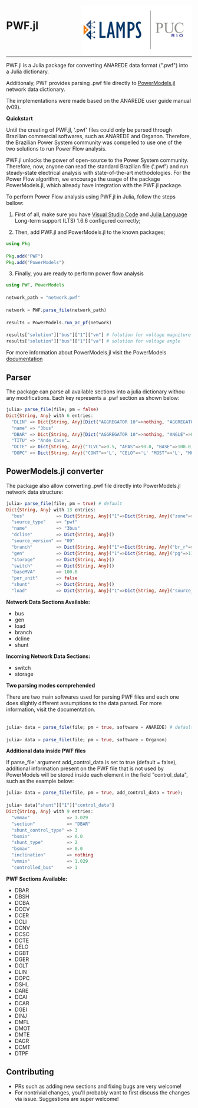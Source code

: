 <img src="docs/src/assets/lampspucpptreduced.png" align="right" width=300>
<h1>PWF.jl</h1>

<br>
<br>

---

PWF.jl is a Julia package for converting ANAREDE data format (".pwf") into a Julia dictionary.

Additionaly, PWF provides parsing .pwf file directly to [PowerModels.jl](https://github.com/lanl-ansi/PowerModels.jl) network data dictionary.

The implementations were made based on the ANAREDE user guide manual (v09).

**Quickstart**

Until the creating of PWF.jl, '.pwf' files could only be parsed through Brazilian commercial softwares, such as ANAREDE and Organon. Therefore, the Brazilian Power System community was compelled to use one of the two solutions to run Power Flow analysis.

PWF.jl unlocks the power of open-source to the Power System community. Therefore, now, anyone can read the standard Brazilian file ('.pwf') and run steady-state electrical analysis with state-of-the-art methodologies. For the Power Flow algorithm, we encourage the usage of the package PowerModels.jl, which already have integration with the PWF.jl package.

To perform Power Flow analysis using PWF.jl in Julia, follow the steps bellow:

1. First of all, make sure you have [Visual Studio Code](https://code.visualstudio.com/) and [Julia Language](https://julialang.org/downloads/) Long-term support (LTS) 1.6.6 configured correctly;

2. Then, add PWF.jl and PowerModels.jl to the known packages;

```julia
using Pkg

Pkg.add("PWF")
Pkg.add("PowerModels")
```

3. Finally, you are ready to perform power flow analysis

```julia
using PWF, PowerModels

network_path = "network.pwf"

network = PWF.parse_file(network_path)

results = PowerModels.run_ac_pf(network)

results["solution"]["bus"]["1"]["vm"] # folution for voltage magniture of bus 1
results["solution"]["bus"]["1"]["va"] # solution for voltage angle     of bus 1
```

For more information about PowerModels.jl visit the PowerModels [documentation](https://lanl-ansi.github.io/PowerModels.jl/stable/)

## Parser

The package can parse all available sections into a julia dictionary withou any modifications. Each key represents a .pwf section as shown below:

```julia
julia> parse_file(file; pm = false)
Dict{String, Any} with 6 entries:
  "DLIN" => Dict{String, Any}[Dict("AGGREGATOR 10"=>nothing, "AGGREGATOR 5"=>nothing, "AGGR"…
  "name" => "3bus"
  "DBAR" => Dict{String, Any}[Dict("AGGREGATOR 10"=>nothing, "ANGLE"=>0.0, "MINIMUM REACTIV"…
  "TITU" => "Ande Case"…
  "DCTE" => Dict{String, Any}("TLVC"=>0.5, "APAS"=>90.0, "BASE"=>100.0, "STIR"=>1.0, "CPAR"…
  "DOPC" => Dict{String, Any}("CONT"=>'L', "CELO"=>'L' "MOST"=>'L', "MOSF"=>'L', "RCVG"=>'…
```

## PowerModels.jl converter

The package also allow converting .pwf file directly into PowerModels.jl network data structure:

```julia
julia> parse_file(file; pm = true) # default
Dict{String, Any} with 13 entries:
  "bus"            => Dict{String, Any}("1"=>Dict{String, Any}("zone"=>1, "bus_i"=>1, "bus_"…
  "source_type"    => "pwf"
  "name"           => "3bus"
  "dcline"         => Dict{String, Any}()
  "source_version" => "09"
  "branch"         => Dict{String, Any}("1"=>Dict{String, Any}("br_r"=>0.181, "shift"=>-0.0…
  "gen"            => Dict{String, Any}("1"=>Dict{String, Any}("pg"=>11.52, "model"=>2, "sh"…
  "storage"        => Dict{String, Any}()
  "switch"         => Dict{String, Any}()
  "baseMVA"        => 100.0
  "per_unit"       => false
  "shunt"          => Dict{String, Any}()
  "load"           => Dict{String, Any}("1"=>Dict{String, Any}("source_id"=>Any["load", 3, …
```

**Network Data Sections Available:**

- bus
- gen
- load
- branch
- dcline
- shunt

**Incoming Network Data Sections:**

- switch
- storage

**Two parsing modes comprehended**

There are two main softwares used for parsing PWF files and each one does slightly different assumptions to the data parsed. For more information, visit the documentation.

```julia

julia> data = parse_file(file; pm = true, software = ANAREDE) # default

julia> data = parse_file(file; pm = true, software = Organon)
```

**Additional data inside PWF files**

If parse_file' argument add_control_data is set to true (default = false), additional information present on the PWF file that is not used by PowerModels will be stored inside each element in the field "control_data", such as the example below:

```julia
julia> data = parse_file(file, pm = true, add_control_data = true);

julia> data["shunt"]["1"]["control_data"]
Dict{String, Any} with 9 entries:
  "vmmax"              => 1.029
  "section"            => "DBAR"
  "shunt_control_type" => 3
  "bsmin"              => 0.0
  "shunt_type"         => 2
  "bsmax"              => 0.0
  "inclination"        => nothing
  "vmmin"              => 1.029
  "controlled_bus"     => 1
```

**PWF Sections Available:**

- DBAR
- DBSH
- DCBA
- DCCV
- DCER
- DCLI
- DCNV
- DCSC
- DCTE
- DELO
- DGBT
- DGER
- DGLT
- DLIN
- DOPC
- DSHL
- DARE
- DCAI
- DCAR
- DGEI
- DINJ
- DMFL
- DMOT
- DMTE
- DAGR
- DCMT
- DTPF

## Contributing

- PRs such as adding new sections and fixing bugs are very welcome!
- For nontrivial changes, you'll probably want to first discuss the changes via issue. Suggestions are super welcome!
